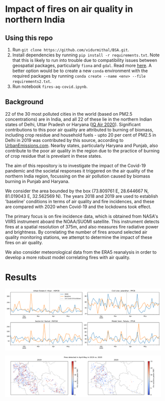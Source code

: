 # Impact of fires on air quality in northern India
## Using this repo
1. Run `git clone https://github.com/vidurmithal/BSA.git`.
2. Install dependencies by running `pip install -r requirements.txt`. Note that this is likely to run into trouble due to compatibility issues between geospatial packages, particularly `fiona` and `gdal`. Read more [here](https://geopandas.org/getting_started/install.html#installing-with-pip).  A better option would be to create a new `conda` environment with the required packages by running `conda create --name <env> --file requirements2.txt`.
3. Run notebook `fires-aq-covid.ipynb`. 

## Background
22 of the 30 most polluted cities in the world (based on PM2.5 concentrations) are in India, and all 22 of these lie in the northern Indian states of Delhi, Uttar Pradesh or Haryana ([IQ Air 2020](https://www.iqair.com/world-most-polluted-cities)). Significant contributions to this poor air quality are attributed to burning of biomass, including crop residue and household fuels - upto 20 per cent of PM2.5 in Delhi in 2019 was contributed by this source, according to [UrbanEmissions.com](https://urbanemissions.info/blog-pieces/whats-polluting-delhis-air/). Nearby states, particularly Haryana and Punjab, also contribute to the poor air quality in the region due to the practice of burning of crop residue that is prevelant in these states.

The aim of this repository is to investigate the impact of the Covid-19 pandemic and the societal responses it triggered on the air quality of the northern India region, focussing on the air pollution caused by biomass  burning in Punjab and Haryana. 

We consider the area bounded by the box (73.809761 E, 28.644667 N, 81.019043 E, 32.562569 N). The years 2018 and 2019 are used to establish 'baseline' conditions in terms of air quality and fire incidences, and these are compared with 2020 when Covid-19 and the lockdowns took effect. 

The primary focus is on fire incidence data, which is obtained from NASA's VIIRS instrument aboard the NOAA/SUOMI satellite. This instrument detects fires at a spatial resolution of 375m, and also measures fire radiative power and brightness. By correlating the number of fires around selected air quality monitoring stations, we attempt to determine the impact of these fires on air quality. 

We also consider meteorological data from the ERA5 reanalysis in order to develop a more robust model correlating fires with air quality. 

# Results
![Covid-induced lockdown had a short-term impact on air quality.](https://github.com/vidurmithal/BSA/blob/main/outputs/aq-time-series.png?raw=true)

![](outputs/fire-distribution.png)